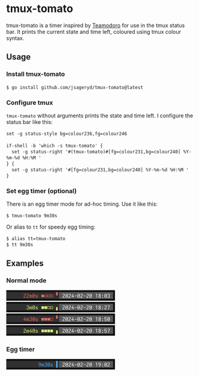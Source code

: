 # tmux-tomato

tmux-tomato is a timer inspired by [Teamodoro](https://www.teamodoro.com/) for
use in the tmux status bar. It prints the current state and time left, coloured
using tmux colour syntax.

## Usage

### Install tmux-tomato

```
$ go install github.com/jsageryd/tmux-tomato@latest
```

### Configure tmux

`tmux-tomato` without arguments prints the state and time left. I configure the
status bar like this:

```tmux
set -g status-style bg=colour236,fg=colour246

if-shell -b 'which -s tmux-tomato' {
  set -g status-right '#(tmux-tomato)#[fg=colour231,bg=colour240] %Y-%m-%d %H:%M '
} {
  set -g status-right '#[fg=colour231,bg=colour240] %Y-%m-%d %H:%M '
}
```

### Set egg timer (optional)

There is an egg timer mode for ad-hoc timing. Use it like this:

```
$ tmux-tomato 9m30s
```

Or alias to `tt` for speedy egg timing:

```
$ alias tt=tmux-tomato
$ tt 9m30s
```

## Examples

### Normal mode
<img src="img/state-01.png" width="290px">
<img src="img/state-02.png" width="290px">
<img src="img/state-03.png" width="290px">
<img src="img/state-04.png" width="290px">

### Egg timer
<img src="img/state-egg.png" width="290px">
